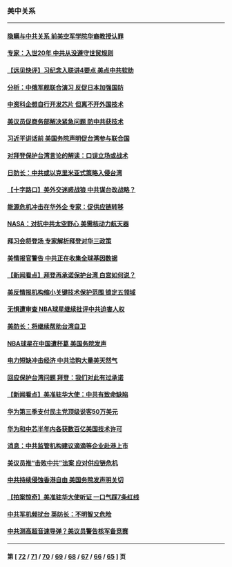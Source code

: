 ### 美中关系
---
#### [隐瞒与中共关系 前美空军学院华裔教授认罪](../../pages/nf1412576/n13329413.md) 
#### [专家：入世20年 中共从没遵守世贸规则](../../pages/nf1412576/n13329192.md) 
#### [【远见快评】习纪念入联讲4要点 美点中共软肋](../../pages/nf1412576/n13329323.md) 
#### [分析：中俄军舰联合演习 反促日本加强国防](../../pages/nf1412576/n13329297.md) 
#### [中资科企想自行开发芯片 但离不开外国技术](../../pages/nf1412576/n13328928.md) 
#### [美议员促商务部解决紧急问题 防中共获技术](../../pages/nf1412576/n13328909.md) 
#### [习近平讲话前 美国务院声明促台湾参与联合国](../../pages/nf1412576/n13326560.md) 
#### [对拜登保护台湾言论的解读：口误立场或战术](../../pages/nf1412576/n13325462.md) 
#### [日防长：中共或以克里米亚式策略入侵台湾](../../pages/nf1412576/n13324947.md) 
#### [【十字路口】美外交迷惑战狼 中共谋台改战略？](../../pages/nf1412576/n13324429.md) 
#### [能源危机冲击在华外企 专家：促供应链转移](../../pages/nf1412576/n13324933.md) 
#### [NASA：对抗中共太空野心 美需核动力航天器](../../pages/nf1412576/n13324662.md) 
#### [拜习会将登场 专家解析拜登对华三政策](../../pages/nf1412576/n13323196.md) 
#### [美情报官警告 中共正在收集全球基因数据](../../pages/nf1412576/n13323792.md) 
#### [【新闻看点】拜登再承诺保护台湾 白宫如何说？](../../pages/nf1412576/n13323501.md) 
#### [美反情报机构缩小关键技术保护范围 锁定五领域](../../pages/nf1412576/n13323440.md) 
#### [无惧遭审查 NBA球星继续批评中共迫害人权](../../pages/nf1412576/n13323367.md) 
#### [美防长：将继续帮助台湾自卫](../../pages/nf1412576/n13323321.md) 
#### [NBA球星在中国遭杯葛 美国务院发声](../../pages/nf1412576/n13323267.md) 
#### [电力短缺冲击经济 中共洽购大量美天然气](../../pages/nf1412576/n13321993.md) 
#### [回应保护台湾问题 拜登：我们对此有过承诺](../../pages/nf1412576/n13321341.md) 
#### [【新闻看点】美准驻华大使：中共有致命缺陷](../../pages/nf1412576/n13321019.md) 
#### [华为第三季支付民主党顶级说客50万美元](../../pages/nf1412576/n13321180.md) 
#### [华为和中芯半年内各获数百亿美国技术许可](../../pages/nf1412576/n13320971.md) 
#### [消息：中共监管机构建议滴滴等企业赴港上市](../../pages/nf1412576/n13320860.md) 
#### [美议员推“击败中共”法案 应对供应链危机](../../pages/nf1412576/n13320700.md) 
#### [中共持续侵蚀香港自由 美国务院发声明关切](../../pages/nf1412576/n13320642.md) 
#### [【拍案惊奇】美准驻华大使听证 一口气踩7条红线](../../pages/nf1412576/n13319170.md) 
#### [中共军机频扰台 英防长：不明智又危险](../../pages/nf1412576/n13320315.md) 
#### [中共测高超音速导弹？美议员警告核军备竞赛](../../pages/nf1412576/n13320040.md) 

---
#### 第 [ [72](./72.md) / [71](./71.md) / [70](./70.md) / [69](./69.md) / [68](./68.md) / [67](./67.md) / [66](./66.md) / [65](./65.md) ] 页
